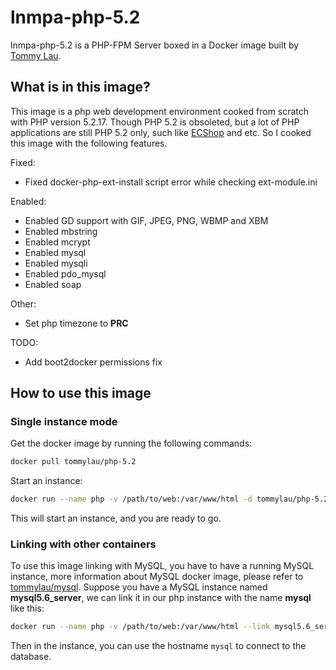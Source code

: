 # lnmpa-php-5.2

lnmpa-php-5.2 is a PHP-FPM Server boxed in a Docker image built by [Tommy Lau](http://tommy.net.cn/).

## What is in this image?

This image is a php web development environment cooked from scratch with PHP version 5.2.17. Though PHP 5.2 is obsoleted, but a lot of PHP applications are still PHP 5.2 only, such like [ECShop](http://www.ecshop.com/) and etc. So I cooked this image with the following features.

Fixed:

- Fixed docker-php-ext-install script error while checking ext-module.ini

Enabled:

- Enabled GD support with GIF, JPEG, PNG, WBMP and XBM
- Enabled mbstring
- Enabled mcrypt
- Enabled mysql
- Enabled mysqli
- Enabled pdo_mysql
- Enabled soap

Other:

- Set php timezone to **PRC**

TODO:

- Add boot2docker permissions fix

## How to use this image

### Single instance mode

Get the docker image by running the following commands:

```bash
docker pull tommylau/php-5.2
```

Start an instance:

```bash
docker run --name php -v /path/to/web:/var/www/html -d tommylau/php-5.2
```

This will start an instance, and you are ready to go.

### Linking with other containers

To use this image linking with MySQL, you have to have a running MySQL instance, more information about MySQL docker image, please refer to [tommylau/mysql](https://registry.hub.docker.com/u/tommylau/mysql/). Suppose you have a MySQL instance named **mysql5.6_server**, we can link it in our php instance with the name **mysql** like this:

```bash
docker run --name php -v /path/to/web:/var/www/html --link mysql5.6_server:mysql -d tommylau/php-5.2
```

Then in the instance, you can use the hostname `mysql` to connect to the database.
